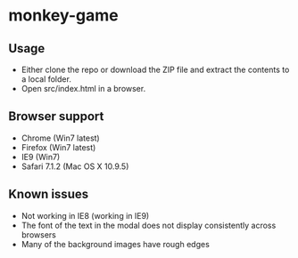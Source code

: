 # monkey-game

## Usage

* Either clone the repo or download the ZIP file and extract the contents to a local folder.
* Open src/index.html in a browser.

## Browser support

* Chrome (Win7 latest)
* Firefox (Win7 latest)
* IE9 (Win7)
* Safari 7.1.2 (Mac OS X 10.9.5)

## Known issues

* Not working in IE8 (working in IE9)
* The font of the text in the modal does not display consistently across browsers
* Many of the background images have rough edges
